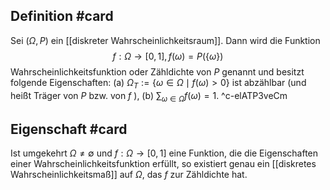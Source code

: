 ## Definition #card 
Sei $(\Omega, P )$ ein [[diskreter Wahrscheinlichkeitsraum]]. Dann wird die Funktion
$$
f: \Omega \rightarrow[0,1], f(\omega)= P (\{\omega\})
$$
Wahrscheinlichkeitsfunktion oder Zähldichte von $P$ genannt und besitzt folgende Eigenschaften:
(a) $\Omega_T:=\{\omega \in \Omega \mid f(\omega)>0\}$ ist abzählbar (und heißt Träger von $P$ bzw. von $f$ ),
(b) $\sum_{\omega \in \Omega} f(\omega)=1$.
^c-elATP3veCm

## Eigenschaft #card 
Ist umgekehrt $\Omega \neq \emptyset$ und $f: \Omega \rightarrow[0,1]$ eine Funktion, die die Eigenschaften einer Wahrscheinlichkeitsfunktion erfüllt, so existiert genau ein [[diskretes Wahrscheinlichkeitsmaß]] auf $\Omega$, das $f$ zur Zähldichte hat.